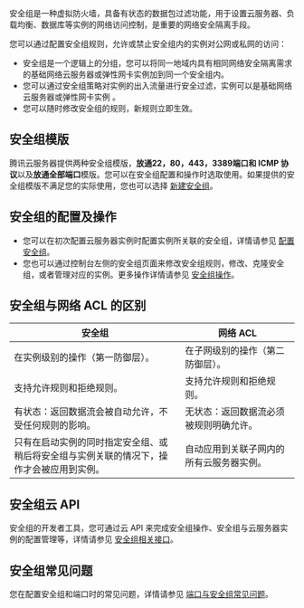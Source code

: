 安全组是一种虚拟防火墙，具备有状态的数据包过滤功能，用于设置云服务器、负载均衡、数据库等实例的网络访问控制，是重要的网络安全隔离手段。

您可以通过配置安全组规则，允许或禁止安全组内的实例对公网或私网的访问：
- 安全组是一个逻辑上的分组，您可以将同一地域内具有相同网络安全隔离需求的基础网络云服务器或弹性网卡实例加到同一个安全组内。
- 您可以通过安全组策略对实例的出入流量进行安全过滤，实例可以是基础网络云服务器或弹性网卡实例 。
- 您可以随时修改安全组的规则，新规则立即生效。

## 安全组模版

腾讯云服务器提供两种安全组模版，**放通22，80，443，3389端口和 ICMP 协议**以及**放通全部端口**模版。您可以在安全组配置和操作时选取使用。如果提供的安全组模版不满足您的实际使用，您也可以选择 [新建安全组](http://intl.cloud.tencent.com/document/product/213/18197)。

## 安全组的配置及操作

- 您可以在初次配置云服务器实例时配置实例所关联的安全组，详情请参见 [配置安全组](http://intl.cloud.tencent.com/document/product/213/15377)。
- 您也可以通过控制台左侧的安全组页面来修改安全组规则，修改、克隆安全组，或者管理对应的实例。更多操作详情请参见 [安全组操作](http://intl.cloud.tencent.com/document/product/213/18197)。

## 安全组与网络 ACL 的区别
<table>
<thead>
<tr>
<th width="60%">安全组</th>
<th width="40%">网络 ACL</th>
</tr>
</thead>
<tbody><tr>
<td>在实例级别的操作（第一防御层）。</td>
<td>在子网级别的操作（第二防御层）。</td>
</tr>
<tr>
<td>支持允许规则和拒绝规则。</td>
<td>支持允许规则和拒绝规则。</td>
</tr>
<tr>
<td>有状态：返回数据流会被自动允许，不受任何规则的影响。</td>
<td>无状态：返回数据流必须被规则明确允许。</td>
</tr>
<tr>
<td>只有在启动实例的同时指定安全组、或稍后将安全组与实例关联的情况下，操作才会被应用到实例。</td>
<td>自动应用到关联子网内的所有云服务器实例。</td>
</tr>
</tbody></table>

## 安全组云 API

安全组的开发者工具，您可通过云 API 来完成安全组操作、安全组与云服务器实例的配置管理等，详情请参见 [安全组相关接口](https://intl.cloud.tencent.com/document/api/215/15806)。

## 安全组常见问题

您在配置安全组和端口时的常见问题，详情请参见 [端口与安全组常见问题](http://intl.cloud.tencent.com/document/product/213/2502)。

